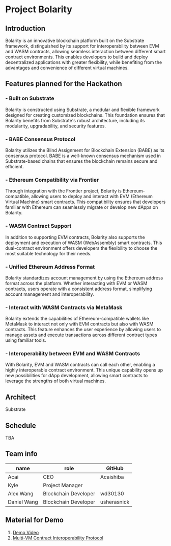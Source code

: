 # Project Bolarity
## Introduction
Bolarity is an innovative blockchain platform built on the Substrate framework, distinguished by its support for interoperability between EVM and WASM contracts, allowing seamless interaction between different smart contract environments. This enables developers to build and deploy decentralized applications with greater flexibility, while benefiting from the advantages and convenience of different virtual machines.
## Features planned for the Hackathon
### - **Built on Substrate**

Bolarity is constructed using Substrate, a modular and flexible framework designed for creating customized blockchains. This foundation ensures that Bolarity benefits from Substrate's robust architecture, including its modularity, upgradability, and security features.

### - **BABE Consensus Protocol**

Bolarity utilizes the Blind Assignment for Blockchain Extension (BABE) as its consensus protocol. BABE is a well-known consensus mechanism used in Substrate-based chains that ensures the blockchain remains secure and efficient.

### - **Ethereum Compatibility via Frontier**

Through integration with the Frontier project, Bolarity is Ethereum-compatible, allowing users to deploy and interact with EVM (Ethereum Virtual Machine) smart contracts. This compatibility ensures that developers familiar with Ethereum can seamlessly migrate or develop new dApps on Bolarity.

### - **WASM Contract Support**

In addition to supporting EVM contracts, Bolarity also supports the deployment and execution of WASM (WebAssembly) smart contracts. This dual-contract environment offers developers the flexibility to choose the most suitable technology for their needs.

### - **Unified Ethereum Address Format**

Bolarity standardizes account management by using the Ethereum address format across the platform. Whether interacting with EVM or WASM contracts, users operate with a consistent address format, simplifying account management and interoperability.

### - **Interact with WASM Contracts via MetaMask**

Bolarity extends the capabilities of Ethereum-compatible wallets like MetaMask to interact not only with EVM contracts but also with WASM contracts. This feature enhances the user experience by allowing users to manage assets and execute transactions across different contract types using familiar tools.

### - **Interoperability between EVM and WASM Contracts**

With Bolarity, EVM and WASM contracts can call each other, enabling a highly interoperable contract environment. This unique capability opens up new possibilities for dApp development, allowing smart contracts to leverage the strengths of both virtual machines.
## Architect
Substrate
## Schedule
TBA
## Team info
| name        | role                 | GitHub      |
|-------------|----------------------|-------------|
| Acai        | CEO                  | Acaishiba   |
 | Kyle       | Project Manager      |             |
| Alex Wang   | Blockchain Developer | wd30130     |
| Daniel Wang | Blockchain Developer | usherasnick |
## Material for Demo
1. [Demo Video](https://www.youtube.com/watch?v=gX4Ph7PcHaw)
2. [Multi-VM Contract Interoperability Protocol](https://docs.google.com/document/d/1EkW4szMepA-lUaKQbJWU2NlnzlUDvERWyrQ0IHk-rSU/edit?usp=sharing)
